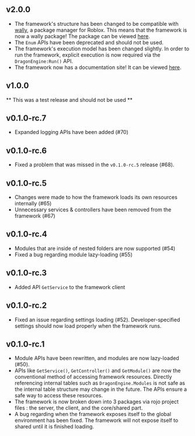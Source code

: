 ## v2.0.0
- The framework's structure has been changed to be compatible with [wally](https://wally.run/), a package manager for Roblox. This means that the framework is now a wally package! The package can be viewed [here](https://wally.run/package/nobledraconian/dragon-engine).
- The `Enum` APIs have been deprecated and should not be used.
- The framework's execution model has been changed slightly. In order to run the framework, explicit execution is now required via the `DragonEngine:Run()` API.
- The framework now has a documentation site! It can be viewed [here](https://nobledraconian.dev/Dragon-Engine).

## v1.0.0
** This was a test release and should not be used **

## v0.1.0-rc.7
- Expanded logging APIs have been added (#70)

## v0.1.0-rc.6
- Fixed a problem that was missed in the `v0.1.0-rc.5` release (#68).

## v0.1.0-rc.5
- Changes were made to how the framework loads its own resources internally (#65)
- Unnecessary services & controllers have been removed from the framework (#67)

## v0.1.0-rc.4
- Modules that are inside of nested folders are now supported (#54)
- Fixed a bug regarding module lazy-loading (#55)

## v0.1.0-rc.3
- Added API `GetService` to the framework client

## v0.1.0-rc.2
- Fixed an issue regarding settings loading (#52). Developer-specified settings should now load properly when the framework runs.

## v0.1.0-rc.1
- Module APIs have been rewritten, and modules are now lazy-loaded (#50).
- APIs like `GetService()`, `GetController()` and `GetModule()` are now the conventional method of accessing framework resources. Directly referencing internal tables such as `DragonEngine.Modules` is not safe as the internal table structure may change in the future. The APIs ensure a safe way to access these resources.
- The framework is now broken down into 3 packages via rojo project files : the server, the client, and the core/shared part.
- A bug regarding when the framework exposes itself to the global environment has been fixed. The framework will not expose itself to shared until it is finished loading.